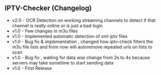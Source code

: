 ## IPTV-Checker (Changelog)

* v2.0 - OCR Detection on working streaming channels to detect if that channel is really online or is just a bad login
* v1.0 - Few changes in m3u files
* v1.0 - Implemented automatic detection of xml iptv files
* v1.0 - Bug fix & implementation , changed how iptv-check filters the m3u file lists and from now will autoremove repeated urls on lists to scan
* v1.0 - Bug fix , waiting for data was change from 2s to 4s because servers may take sometime to start sending data
* v1.0 - First Release
